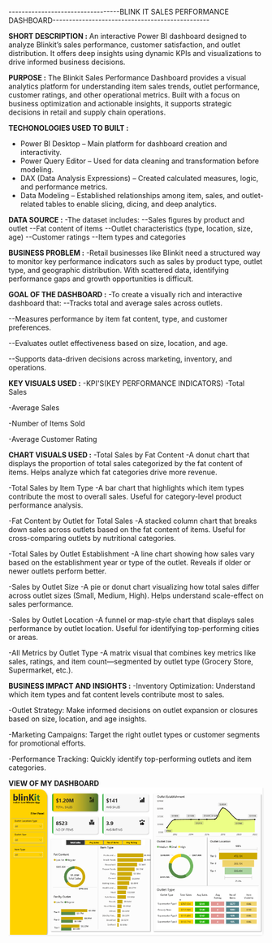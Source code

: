----------------------------------BLINK IT SALES PERFORMANCE DASHBOARD------------------------------------------------

**SHORT DESCRIPTION :**
An interactive Power BI dashboard designed to analyze Blinkit’s sales performance, customer satisfaction, and outlet distribution. It offers deep insights using dynamic KPIs and visualizations to drive informed business decisions.

**PURPOSE :**
The Blinkit Sales Performance Dashboard provides a visual analytics platform for understanding item sales trends, outlet performance, customer ratings, and other operational metrics. Built with a focus on business optimization and actionable insights, it supports strategic decisions in retail and supply chain operations.

**TECHONOLOGIES USED TO BUILT :** 
- Power BI Desktop – Main platform for dashboard creation and interactivity.
- Power Query Editor – Used for data cleaning and transformation before modeling.
- DAX (Data Analysis Expressions) – Created calculated measures, logic, and performance metrics.
- Data Modeling – Established relationships among item, sales, and outlet-related tables to enable slicing, dicing, and deep analytics.

**DATA SOURCE :**
-The dataset includes:
  --Sales figures by product and outlet
  --Fat content of items
  --Outlet characteristics (type, location, size, age)
  --Customer ratings
  --Item types and categories

**BUSINESS PROBLEM :**
-Retail businesses like Blinkit need a structured way to monitor key performance indicators such as sales by product type, outlet type, and geographic distribution. With scattered data, identifying performance gaps and growth opportunities is difficult.

**GOAL OF THE DASHBOARD :**
-To create a visually rich and interactive dashboard that:
 --Tracks total and average sales across outlets.
 
 --Measures performance by item fat content, type, and customer preferences.
 
 --Evaluates outlet effectiveness based on size, location, and age.
 
 --Supports data-driven decisions across marketing, inventory, and operations.

**KEY VISUALS USED :**
-KPI'S(KEY PERFORMANCE INDICATORS)
 -Total Sales
 
 -Average Sales
 
 -Number of Items Sold
 
 -Average Customer Rating

**CHART VISUALS USED :**
 -Total Sales by Fat Content
   -A donut chart that displays the proportion of total sales categorized by the fat content of items. Helps analyze which fat categories drive more revenue.
   
 -Total Sales by Item Type
   -A bar chart that highlights which item types contribute the most to overall sales. Useful for category-level product performance analysis.
   
 -Fat Content by Outlet for Total Sales
   -A stacked column chart that breaks down sales across outlets based on the fat content of items. Useful for cross-comparing outlets by nutritional categories.
   
 -Total Sales by Outlet Establishment
   -A line chart showing how sales vary based on the establishment year or type of the outlet. Reveals if older or newer outlets perform better.
   
 -Sales by Outlet Size
   -A pie or donut chart visualizing how total sales differ across outlet sizes (Small, Medium, High). Helps understand scale-effect on sales performance.
   
 -Sales by Outlet Location
   -A funnel or map-style chart that displays sales performance by outlet location. Useful for identifying top-performing cities or areas.
   
 -All Metrics by Outlet Type
   -A matrix visual that combines key metrics like sales, ratings, and item count—segmented by outlet type (Grocery Store, Supermarket, etc.).
   
**BUSINESS IMPACT AND INSIGHTS :**
   -Inventory Optimization: Understand which item types and fat content levels contribute most to sales.
   
   -Outlet Strategy: Make informed decisions on outlet expansion or closures based on size, location, and age insights.
   
   -Marketing Campaigns: Target the right outlet types or customer segments for promotional efforts.
   
   -Performance Tracking: Quickly identify top-performing outlets and item categories.

 **VIEW OF MY DASHBOARD**
 ![ALT TEXT](https://github.com/VedantVivek/Blink-It-Dashboard-/blob/main/Snapshot%20of%20the%20dashboard.png)
